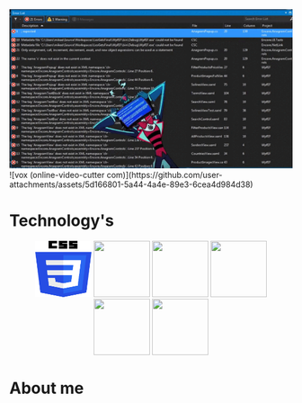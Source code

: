
<img  src="https://github.com/BadPcGames/BadPcGames/blob/main/vox%20(online-video-cutter.com).gif">
![vox (online-video-cutter com)](https://github.com/user-attachments/assets/5d166801-5a44-4a4e-89e3-6cea4d984d38)

# Technology's
<p align="center">
  <img width="100" height="100" src="https://github.com/BadPcGames/BadPcGames/blob/main/CSS3_logo_and_wordmark.svg.png">
  <img width="100" height="100" src="[https://github.com/blademoon/Markdown/blob/main/Picture/cat.jpg](https://encrypted-tbn0.gstatic.com/images?q=tbn:ANd9GcTT_6o35VvArbcAzOnRyHMX2DzYMq0nzprmYQ&s)">
  <img width="100" height="100" src="[https://github.com/blademoon/Markdown/blob/main/Picture/cat.jpg](https://encrypted-tbn0.gstatic.com/images?q=tbn:ANd9GcTT_6o35VvArbcAzOnRyHMX2DzYMq0nzprmYQ&s)">
  <img width="100" height="100" src="[https://github.com/blademoon/Markdown/blob/main/Picture/cat.jpg](https://encrypted-tbn0.gstatic.com/images?q=tbn:ANd9GcTT_6o35VvArbcAzOnRyHMX2DzYMq0nzprmYQ&s)">
  <img width="100" height="100" src="[https://github.com/blademoon/Markdown/blob/main/Picture/cat.jpg](https://encrypted-tbn0.gstatic.com/images?q=tbn:ANd9GcTT_6o35VvArbcAzOnRyHMX2DzYMq0nzprmYQ&s)">
  <img width="100" height="100" src="[https://github.com/blademoon/Markdown/blob/main/Picture/cat.jpg](https://encrypted-tbn0.gstatic.com/images?q=tbn:ANd9GcTT_6o35VvArbcAzOnRyHMX2DzYMq0nzprmYQ&s)">
</p>

# About me

